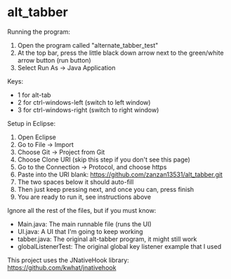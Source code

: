 # alt_tabber

Running the program:
1. Open the program called "alternate_tabber_test"
2. At the top bar, press the little black down arrow next to the green/white arrow button (run button)
3. Select Run As -> Java Application

Keys: 
- 1 for alt-tab
- 2 for ctrl-windows-left (switch to left window)
- 3 for ctrl-windows-right (switch to right window)

Setup in Eclipse:
1. Open Eclipse
2. Go to File -> Import
3. Choose Git -> Project from Git
4. Choose Clone URI (skip this step if you don't see this page)
5. Go to the Connection -> Protocol, and choose https
6. Paste into the URI blank: https://github.com/zanzan13531/alt_tabber.git
7. The two spaces below it should auto-fill
8. Then just keep pressing next, and once you can, press finish
9. You are ready to run it, see instructions above

Ignore all the rest of the files, but if you must know:
- Main.java: The main runnable file (runs the UI)
- UI.java: A UI that I'm going to keep working 
- tabber.java: The original alt-tabber program, it might still work
- globalListenerTest: The original global key listener example that I used

This project uses the JNativeHook library: https://github.com/kwhat/jnativehook
